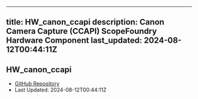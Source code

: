 
---
title: HW_canon_ccapi
description: Canon Camera Capture (CCAPI) ScopeFoundry Hardware Component
last_updated: 2024-08-12T00:44:11Z
---

## HW_canon_ccapi

- [GitHub Repository](https://github.com/ScopeFoundry/HW_canon_ccapi)
- Last Updated: 2024-08-12T00:44:11Z

